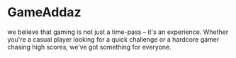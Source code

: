 # GameAddaz
we believe that gaming is not just a time-pass – it's an experience. Whether you're a casual player looking for a quick challenge or a hardcore gamer chasing high scores, we’ve got something for everyone.
